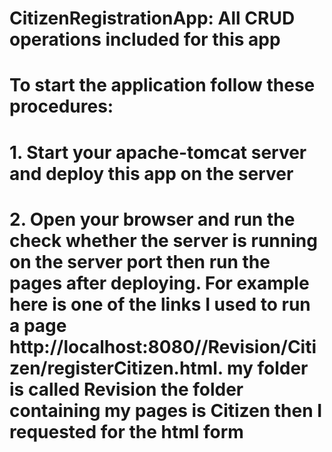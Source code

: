 # CitizenRegistrationApp: All CRUD operations included for this app
# To start the application follow these procedures:
# 1. Start your apache-tomcat server and deploy this app on the server
# 2. Open your browser and run the check whether the server is running on the server port then run the pages after deploying. For example here is one of the links I used to run a page http://localhost:8080//Revision/Citizen/registerCitizen.html. my folder is called Revision the folder containing my pages is Citizen then I requested for the html form
